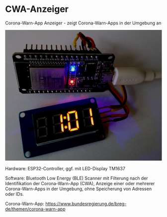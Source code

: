# CWA-Anzeiger
Corona-Warn-App Anzeiger - zeigt Corona-Warn-Apps in der Umgebung an

![CWA-Anzeiger in Betrieb](https://github.com/jentie/CWA-Anzeiger/blob/main/fotos/CWA-Betrieb.jpg)

Hardware: ESP32-Controller, ggf. mit LED-Display TM1637 

Software: Bluetooth Low Energy (BLE) Scanner mit Filterung nach der Identifikation der Corona-Warn-App (CWA), Anzeige einer oder mehrerer Corona-Warn-Apps in der Umgebung, ohne Speicherung von Adressen oder IDs.

Corona-Warn-App: https://www.bundesregierung.de/breg-de/themen/corona-warn-app
